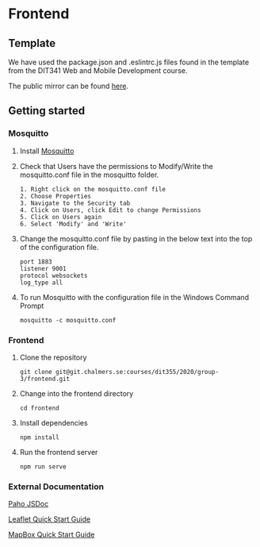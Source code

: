 # Frontend

## Template
We have used the package.json and .eslintrc.js files found in the template from the DIT341 Web and Mobile Development course. 

The public mirror can be found [here](https://github.com/dit341/group-00-web).

## Getting started

### Mosquitto

1. Install [Mosquitto](https://mosquitto.org/)

2. Check that Users have the permissions to Modify/Write the mosquitto.conf file in the mosquitto folder.
   ```
   1. Right click on the mosquitto.conf file
   2. Choose Properties
   3. Navigate to the Security tab
   4. Click on Users, click Edit to change Permissions
   5. Click on Users again
   6. Select 'Modify' and 'Write'

3. Change the mosquitto.conf file by pasting in the below text into the top of the configuration file.

    ```
    port 1883
    listener 9001
    protocol websockets
    log_type all

4. To run Mosquitto with the configuration file in the Windows Command Prompt

    `mosquitto -c mosquitto.conf`

### Frontend

1. Clone the repository

    `git clone git@git.chalmers.se:courses/dit355/2020/group-3/frontend.git`

2. Change into the frontend directory

    `cd frontend`

3. Install dependencies

    `npm install`

4. Run the frontend server
 
    `npm run serve`

### External Documentation
[Paho JSDoc](https://www.eclipse.org/paho/files/jsdoc/index.html) 

[Leaflet Quick Start Guide](https://leafletjs.com/examples/quick-start/)

[MapBox Quick Start Guide](https://docs.mapbox.com/mapbox-gl-js/api/)
